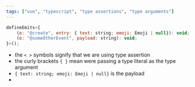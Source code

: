 ```yaml
---
tags: ["vue", "typescript", "type assertions", "type arguments"]
---
```



```js
defineEmits<{
	(e: "@create", entry: { text: string; emoji: Emoji | null}): void;
	(e: "@someOtherEvent", payload: string): void;
}>();
```

- the `< >` symbols signify that we are using type assertion
- the curly brackets `{ }` mean were passing a type literal as the type argument
- `{ text: string; emoji: Emoji | null}` is the payload
- 